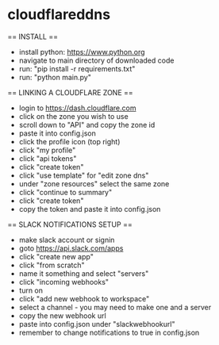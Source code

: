 # cloudflareddns

== INSTALL ==
- install python: https://www.python.org
- navigate to main directory of downloaded code
- run: "pip install -r requirements.txt"
- run: "python main.py"


== LINKING A CLOUDFLARE ZONE ==
- login to https://dash.cloudflare.com
- click on the zone you wish to use
- scroll down to "API" and copy the zone id
- paste it into config.json
- click the profile icon (top right)
- click "my profile"
- click "api tokens"
- click "create token"
- click "use template" for "edit zone dns"
- under "zone resources" select the same zone
- click "continue to summary"
- click "create token"
- copy the token and paste it into config.json


== SLACK NOTIFICATIONS SETUP ==
- make slack account or signin
- goto https://api.slack.com/apps
- click "create new app"
- click "from scratch"
- name it something and select "servers"
- click "incoming webhooks"
- turn on
- click "add new webhook to workspace"
- select a channel - you may need to make one and a server
- copy the new webhook url
- paste into config.json under "slackwebhookurl"
- remember to change notifications to true in config.json
